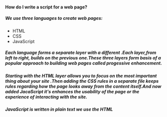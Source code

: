 #### How do I write a script for a web page?

##### We use three languages to create web pages:
- HTML
- CSS
- JavaScript
##### Each language forms a separate layer with a different .Each layer,from left to right, builds on the previous one.These three layers form basis of a popular approach to building web pages called progessive enhancement.
##### Starting with the **HTML** layer allows you to focus on the most important thing about your site .Then adding the **CSS** rules in a separate file keeps rules regarding how the page looks away from the content itself.And now added **JacaScript** it's enhances the usability of the page or the experience of interacting with the site.

##### **JavaScript** is written in plain text we use the HTML <script> element to tell the browser it is coming across a script.
##### A script is a series of instruction that a computer can follow one-by-one.each individual instruction or step is known as a **statement**

##### **Comment** tou should write it to explain what your code does, they help make your code easier to read and understand.
##### A script will have to temporarily store the bits of information it need to do its job.it can store this data in **Variable**

##### variable description : var quantity; 
##### Assign the value like this : quantity=5;

##### Data Type :
- numeric 
- string
- boolean 